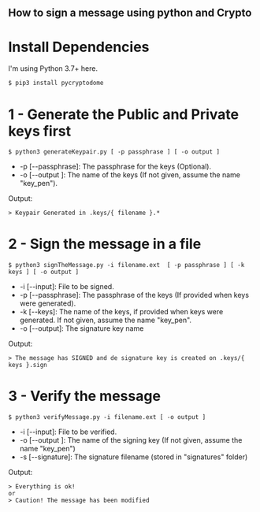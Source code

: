 ## How to sign a message using python and Crypto

# Install Dependencies

I'm using Python 3.7+ here.
```
$ pip3 install pycryptodome
```
# 1 - Generate the Public and Private keys first

```
$ python3 generateKeypair.py [ -p passphrase ] [ -o output ]
```
- -p \[--passphrase\]: The passphrase for the keys (Optional).
- -o \[--output \]: The name of the keys (If not given, assume the name "key_pen").

Output:
```
> Keypair Generated in .keys/{ filename }.*
```

# 2 - Sign the message in a file

```
$ python3 signTheMessage.py -i filename.ext  [ -p passphrase ] [ -k keys ] [ -o output ]
```
- -i \[--input\]: File to be signed.
- -p \[--passphrase\]: The passphrase of the keys (If provided when keys were generated).
- -k \[--keys\]: The name of the keys, if provided when keys were generated. If not given, assume the name "key_pen".
- -o \[--output\]: The signature key name

Output:
```
> The message has SIGNED and de signature key is created on .keys/{ keys }.sign
```

# 3 - Verify the message

```
$ python3 verifyMessage.py -i filename.ext [ -o output ]
```
- -i \[--input\]: File to be verified.
- -o \[--output \]: The name of the signing key (If not given, assume the name "key_pen")
- -s \[--signature\]: The signature filename (stored in "signatures" folder)

Output:
```
> Everything is ok!
or
> Caution! The message has been modified
```
